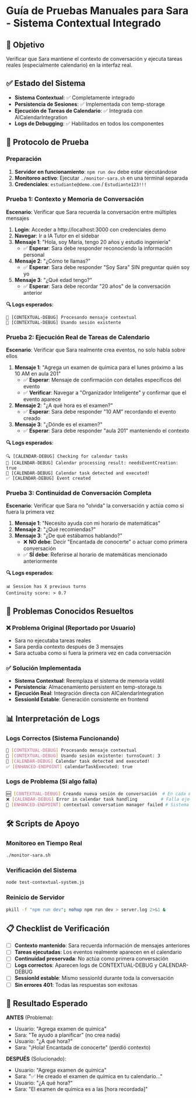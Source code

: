 # Guía de Pruebas Manuales para Sara - Sistema Contextual Integrado

## 🎯 Objetivo
Verificar que Sara mantiene el contexto de conversación y ejecuta tareas reales (especialmente calendario) en la interfaz real.

## ✅ Estado del Sistema
- **Sistema Contextual**: ✅ Completamente integrado
- **Persistencia de Sesiones**: ✅ Implementada con temp-storage
- **Ejecución de Tareas de Calendario**: ✅ Integrada con AICalendarIntegration
- **Logs de Debugging**: ✅ Habilitados en todos los componentes

## 🧪 Protocolo de Prueba

### Preparación
1. **Servidor en funcionamiento**: `npm run dev` debe estar ejecutándose
2. **Monitoreo activo**: Ejecutar `./monitor-sara.sh` en una terminal separada
3. **Credenciales**: `estudiante@demo.com` / `Estudiante123!!!`

### Prueba 1: Contexto y Memoria de Conversación
**Escenario**: Verificar que Sara recuerda la conversación entre múltiples mensajes

1. **Login**: Acceder a http://localhost:3000 con credenciales demo
2. **Navegar**: Ir a IA Tutor en el sidebar
3. **Mensaje 1**: "Hola, soy María, tengo 20 años y estudio ingeniería"
   - ✅ **Esperar**: Sara debe responder reconociendo la información personal
4. **Mensaje 2**: "¿Cómo te llamas?"
   - ✅ **Esperar**: Sara debe responder "Soy Sara" SIN preguntar quién soy yo
5. **Mensaje 3**: "¿Qué edad tengo?"
   - ✅ **Esperar**: Sara debe recordar "20 años" de la conversación anterior

**🔍 Logs esperados**:
```
🎯 [CONTEXTUAL-DEBUG] Procesando mensaje contextual
🔄 [CONTEXTUAL-DEBUG] Usando sesión existente
```

### Prueba 2: Ejecución Real de Tareas de Calendario
**Escenario**: Verificar que Sara realmente crea eventos, no solo habla sobre ellos

1. **Mensaje 1**: "Agrega un examen de química para el lunes próximo a las 10 AM en aula 201"
   - ✅ **Esperar**: Mensaje de confirmación con detalles específicos del evento
   - ✅ **Verificar**: Navegar a "Organizador Inteligente" y confirmar que el evento aparece
2. **Mensaje 2**: "¿A qué hora es el examen?"
   - ✅ **Esperar**: Sara debe responder "10 AM" recordando el evento creado
3. **Mensaje 3**: "¿Dónde es el examen?"
   - ✅ **Esperar**: Sara debe responder "aula 201" manteniendo el contexto

**🔍 Logs esperados**:
```
🔍 [CALENDAR-DEBUG] Checking for calendar tasks
📅 [CALENDAR-DEBUG] Calendar processing result: needsEventCreation: true
🎯 [CALENDAR-DEBUG] Calendar task detected and executed!
✅ [CALENDAR-DEBUG] Event created
```

### Prueba 3: Continuidad de Conversación Completa
**Escenario**: Verificar que Sara no "olvida" la conversación y actúa como si fuera la primera vez

1. **Mensaje 1**: "Necesito ayuda con mi horario de matemáticas"
2. **Mensaje 2**: "¿Qué recomiendas?"
3. **Mensaje 3**: "¿De qué estábamos hablando?"
   - ❌ **NO debe**: Decir "Encantada de conocerte" o actuar como primera conversación
   - ✅ **SÍ debe**: Referirse al horario de matemáticas mencionado anteriormente

**🔍 Logs esperados**:
```
📊 Session has X previous turns
Continuity score: > 0.7
```

## 🚨 Problemas Conocidos Resueltos

### ❌ Problema Original (Reportado por Usuario)
- Sara no ejecutaba tareas reales
- Sara perdía contexto después de 3 mensajes
- Sara actuaba como si fuera la primera vez en cada conversación

### ✅ Solución Implementada
- **Sistema Contextual**: Reemplaza el sistema de memoria volátil
- **Persistencia**: Almacenamiento persistent en temp-storage.ts
- **Ejecución Real**: Integración directa con AICalendarIntegration
- **SessionId Estable**: Generación consistente en frontend

## 📊 Interpretación de Logs

### Logs Correctos (Sistema Funcionando)
```bash
🎯 [CONTEXTUAL-DEBUG] Procesando mensaje contextual
🔄 [CONTEXTUAL-DEBUG] Usando sesión existente: turnsCount: 3
📅 [CALENDAR-DEBUG] Calendar task detected and executed!
✅ [ENHANCED-ENDPOINT] calendarTaskExecuted: true
```

### Logs de Problema (Si algo falla)
```bash
🆕 [CONTEXTUAL-DEBUG] Creando nueva sesión de conversación  # En cada mensaje = MAL
❌ [CALENDAR-DEBUG] Error in calendar task handling         # Falla ejecución
🤖 [ENHANCED-ENDPOINT] contextual conversation manager failed # Sistema degradado
```

## 🛠️ Scripts de Apoyo

### Monitoreo en Tiempo Real
```bash
./monitor-sara.sh
```

### Verificación del Sistema
```bash
node test-contextual-system.js
```

### Reinicio de Servidor
```bash
pkill -f "npm run dev"; nohup npm run dev > server.log 2>&1 &
```

## 📋 Checklist de Verificación

- [ ] **Contexto mantenido**: Sara recuerda información de mensajes anteriores
- [ ] **Tareas ejecutadas**: Los eventos realmente aparecen en el calendario
- [ ] **Continuidad preservada**: No actúa como primera conversación
- [ ] **Logs correctos**: Aparecen logs de CONTEXTUAL-DEBUG y CALENDAR-DEBUG
- [ ] **SessionId estable**: Mismo sessionId durante toda la conversación
- [ ] **Sin errores 401**: Todas las respuestas son exitosas

## 🎉 Resultado Esperado

**ANTES** (Problema):
- Usuario: "Agrega examen de química"
- Sara: "Te ayudo a planificar" (no crea nada)
- Usuario: "¿A qué hora?"
- Sara: "¡Hola! Encantada de conocerte" (perdió contexto)

**DESPUÉS** (Solucionado):
- Usuario: "Agrega examen de química"
- Sara: "✅ He creado el examen de química en tu calendario..."
- Usuario: "¿A qué hora?"
- Sara: "El examen de química es a las [hora recordada]"